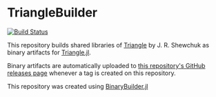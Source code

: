 # TriangleBuilder

[![Build Status](https://travis-ci.org/JuliaGeometry/TriangleBuilder.svg?branch=master)](https://travis-ci.org/JuliaGeometry/TriangleBuilder)

This repository builds shared libraries of [Triangle](https://www.cs.cmu.edu/~quake/triangle.html) by J. R. Shewchuk 
as binary artifacts for  [Triangle.jl](https://github.com/JuliaGeometry/Triangulate.jl).

Binary artifacts are automatically uploaded to
[this repository's GitHub releases page](https://github.com/JuliaGeometry/TriangleBuilder/releases) whenever a tag is created
on this repository.

This repository was created using [BinaryBuilder.jl](https://github.com/JuliaPackaging/BinaryBuilder.jl)
